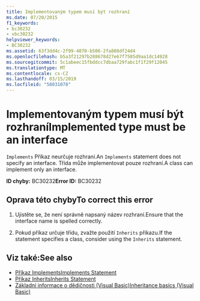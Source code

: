 ```yaml
---
title: Implementovaným typem musí být rozhraní
ms.date: 07/20/2015
f1_keywords:
- bc30232
- vbc30232
helpviewer_keywords:
- BC30232
ms.assetid: 63f3dd4c-2f99-4070-b506-2fa808df24d4
ms.openlocfilehash: b5a3f21297b288678d27e67f7585d9aa1dc14928
ms.sourcegitcommit: 5c1abeec15fbddcc7dbaa729fabc1f1f29f12045
ms.translationtype: MT
ms.contentlocale: cs-CZ
ms.lasthandoff: 03/15/2019
ms.locfileid: "58031078"
---
```

# <a name="implemented-type-must-be-an-interface"></a><span data-ttu-id="72860-102">Implementovaným typem musí být rozhraní</span><span class="sxs-lookup"><span data-stu-id="72860-102">Implemented type must be an interface</span></span>
<span data-ttu-id="72860-103">`Implements` Příkaz neurčuje rozhraní.</span><span class="sxs-lookup"><span data-stu-id="72860-103">An `Implements` statement does not specify an interface.</span></span> <span data-ttu-id="72860-104">Třída může implementovat pouze rozhraní.</span><span class="sxs-lookup"><span data-stu-id="72860-104">A class can implement only an interface.</span></span>  
  
 <span data-ttu-id="72860-105">**ID chyby:** BC30232</span><span class="sxs-lookup"><span data-stu-id="72860-105">**Error ID:** BC30232</span></span>  
  
## <a name="to-correct-this-error"></a><span data-ttu-id="72860-106">Oprava této chyby</span><span class="sxs-lookup"><span data-stu-id="72860-106">To correct this error</span></span>  
  
1.  <span data-ttu-id="72860-107">Ujistěte se, že není správně napsaný název rozhraní.</span><span class="sxs-lookup"><span data-stu-id="72860-107">Ensure that the interface name is spelled correctly.</span></span>  
  
2.  <span data-ttu-id="72860-108">Pokud příkaz určuje třídu, zvažte použití `Inherits` příkazu.</span><span class="sxs-lookup"><span data-stu-id="72860-108">If the statement specifies a class, consider using the `Inherits` statement.</span></span>  
  
## <a name="see-also"></a><span data-ttu-id="72860-109">Viz také:</span><span class="sxs-lookup"><span data-stu-id="72860-109">See also</span></span>

- [<span data-ttu-id="72860-110">Příkaz Implements</span><span class="sxs-lookup"><span data-stu-id="72860-110">Implements Statement</span></span>](../../visual-basic/language-reference/statements/implements-statement.md)
- [<span data-ttu-id="72860-111">Příkaz Inherits</span><span class="sxs-lookup"><span data-stu-id="72860-111">Inherits Statement</span></span>](../../visual-basic/language-reference/statements/inherits-statement.md)
- [<span data-ttu-id="72860-112">Základní informace o dědičnosti (Visual Basic)</span><span class="sxs-lookup"><span data-stu-id="72860-112">Inheritance basics (Visual Basic)</span></span>](~/docs/visual-basic/programming-guide/language-features/objects-and-classes/inheritance-basics.md)

